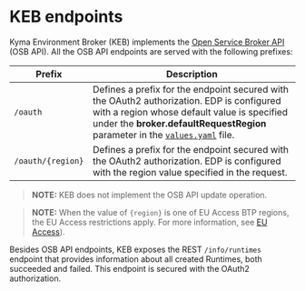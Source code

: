 # KEB endpoints

Kyma Environment Broker (KEB) implements the [Open Service Broker API](https://github.com/openservicebrokerapi/servicebroker/blob/v2.14/spec.md) (OSB API). All the OSB API endpoints are served with the following prefixes:

| Prefix | Description |
|---|---|
| `/oauth` | Defines a prefix for the endpoint secured with the OAuth2 authorization. EDP is configured with a region whose default value is specified under the **broker.defaultRequestRegion** parameter in the [`values.yaml`](https://github.com/kyma-project/control-plane/blob/main/resources/kcp/charts/kyma-environment-broker/values.yaml) file. |
| `/oauth/{region}` | Defines a prefix for the endpoint secured with the OAuth2 authorization. EDP is configured with the region value specified in the request. |

> **NOTE:** KEB does not implement the OSB API update operation.

> **NOTE:** When the value of `{region}` is one of EU Access BTP regions, the EU Access restrictions apply. For more information, see [EU Access](../eu_access.md)).

Besides OSB API endpoints, KEB exposes the REST `/info/runtimes` endpoint that provides information about all created Runtimes, both succeeded and failed. This endpoint is secured with the OAuth2 authorization.
